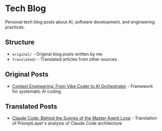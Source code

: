 # Tech Blog

Personal tech blog posts about AI, software development, and engineering practices.

## Structure

- `original/` - Original blog posts written by me
- `translated/` - Translated articles from other sources

## Original Posts

- [Context Engineering: From Vibe Coder to AI Orchestrator](original/2025.08.27_context_engineering/) - Framework for systematic AI coding

## Translated Posts

- [Claude Code: Behind the Scenes of the Master Agent Loop](translated/2025.01.15_claude_code_architecture/) - Translation of PromptLayer's analysis of Claude Code architecture